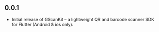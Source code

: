 ## 0.0.1

* Initial release of GScanKit – a lightweight QR and barcode scanner SDK for Flutter (Android & ios only).
